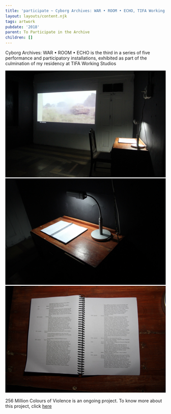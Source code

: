 ```yaml
---
title: 'participate ~ Cyborg Archives: WAR • ROOM • ECHO, TIFA Working Studios, Pune'
layout: layouts/content.njk
tags: artwork
pubdate: '2018'
parent: To Participate in the Archive
children: []
---
```

Cyborg Archives: WAR • ROOM • ECHO is the third in a series of five performance and participatory installations, exhibited as part of the culmination of my residency at TIFA Working Studios

![Installation view: Cyborg Archive: WAR • ROOM • ECHO , 2018, ARTEL 2018, TIFA Working Studios](/static/img/ali-akbar-mehta_installation-view_cyborg-archive-war-room-echo_tifa-working-studios_2018.jpg)
![](/static/img/ali-akbar-mehta_installation-of-war-list_cyborg-archive-war-room-echo_tifa-working-studios_2018.jpg)
![](/static/img/ali-akbar-mehta_detail-of-war-list_cyborg-archive-war-room-echo_tifa-working-studios_2018.jpg)

256 Million Colours of Violence is an ongoing project. To know more about this project, click [here](https://aliakbarmehta.com/content/war-room-echo-regarding-the-pain-of-other-cyborgs)
